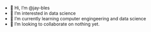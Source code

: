 - 👋 Hi, I’m @jay-bles
- 👀 I’m interested in data science
- 🌱 I’m currently learning computer engingeering and data science
- 💞️ I’m looking to collaborate on nothing yet.


<!---
jay-bles/jay-bles is a ✨ special ✨ repository because its `README.md` (this file) appears on your GitHub profile.
You can click the Preview link to take a look at your changes.
--->
